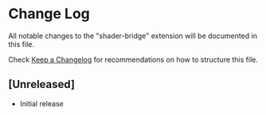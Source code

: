 # Change Log

All notable changes to the "shader-bridge" extension will be documented in this file.

Check [Keep a Changelog](http://keepachangelog.com/) for recommendations on how to structure this file.

## [Unreleased]

- Initial release